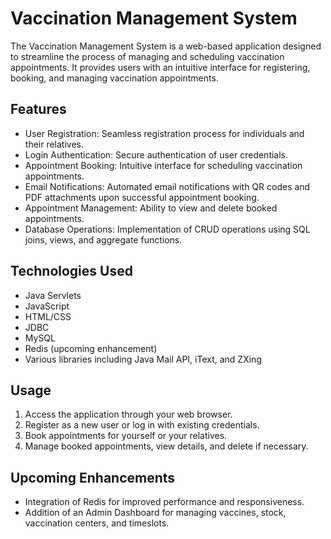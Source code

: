 # Vaccination Management System

The Vaccination Management System is a web-based application designed to streamline the process of managing and scheduling vaccination appointments. It provides users with an intuitive interface for registering, booking, and managing vaccination appointments.

## Features

- User Registration: Seamless registration process for individuals and their relatives.
- Login Authentication: Secure authentication of user credentials.
- Appointment Booking: Intuitive interface for scheduling vaccination appointments.
- Email Notifications: Automated email notifications with QR codes and PDF attachments upon successful appointment booking.
- Appointment Management: Ability to view and delete booked appointments.
- Database Operations: Implementation of CRUD operations using SQL joins, views, and aggregate functions.

## Technologies Used

- Java Servlets
- JavaScript
- HTML/CSS
- JDBC
- MySQL
- Redis (upcoming enhancement)
- Various libraries including Java Mail API, iText, and ZXing


## Usage

1. Access the application through your web browser.
2. Register as a new user or log in with existing credentials.
3. Book appointments for yourself or your relatives.
4. Manage booked appointments, view details, and delete if necessary.

## Upcoming Enhancements

- Integration of Redis for improved performance and responsiveness.
- Addition of an Admin Dashboard for managing vaccines, stock, vaccination centers, and timeslots.


